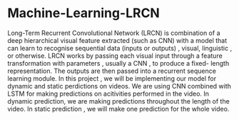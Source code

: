 # Machine-Learning-LRCN
Long-Term Recurrent Convolutional Network (LRCN) is combination of a deep hierarchical visual feature extracted (such as CNN) with a model that can learn to recognise sequential data (inputs or outputs) , visual, linguistic , or otherwise. LRCN works by passing each visual input through a feature transformation with parameters , usually a CNN , to produce a fixed- length representation. The outputs are then passed into a recurrent sequence learning module.
In this project , we will be implementing our model for dynamic and static perdictions on videos. We are using CNN combined with LSTM for making predictions on acitivities performed in the video.
In dynamic prediction, we are making predictions throughout the length of the video.
In static prediction , we will make one prediction for the whole video.
